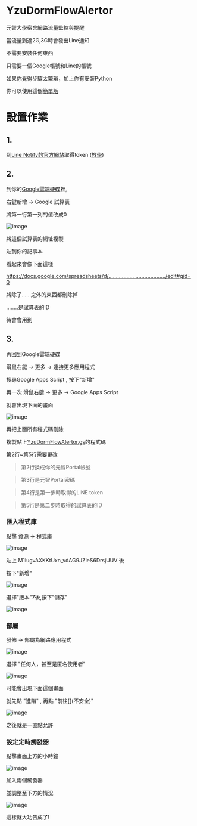 # YzuDormFlowAlertor
元智大學宿舍網路流量監控與提醒

當流量到達2G,3G時會發出Line通知

不需要安裝任何東西

只需要一個Google帳號和Line的帳號

如果你覺得步驟太繁瑣，加上你有安裝Python

你可以使用這個[簡單版](https://gist.github.com/freelze/a915d31c98156827727cc4677e140207)

# 設置作業
## 1.
到[Line Notify的官方網站](https://notify-bot.line.me/zh_TW/)取得token
([教學](http://pythonorz.blogspot.com/2017/12/python-line-notify-line-notify-line.html))
## 2.
到你的[Google雲端硬碟](https://drive.google.com/)裡,

右鍵新增 -> Google 試算表

將第一行第一列的值改成0

![image](https://raw.githubusercontent.com/freelze/YzuDormFlowAlertor/master/Pictures/excel.png)

將這個試算表的網址複製

貼到你的記事本

看起來會像下面這樣

https://docs.google.com/spreadsheets/d/....................................../edit#gid=0

將除了......之外的東西都刪除掉

........是試算表的ID

待會會用到
## 3.
再回到Google雲端硬碟

滑鼠右鍵 -> 更多 -> 連接更多應用程式

搜尋Google Apps Script , 按下"新增"

再一次 滑鼠右鍵 -> 更多 -> Google Apps Script

就會出現下面的畫面

![image](https://raw.githubusercontent.com/freelze/YzuDormFlowAlertor/master/Pictures/GAS.png)

再把上面所有程式碼刪除

複製貼上[YzuDormFlowAlertor.gs](/YzuDormFlowAlertor.gs)的程式碼

第2行~第5行需要更改

> 第2行換成你的元智Portal帳號

> 第3行是元智Portal密碼

> 第4行是第一步時取得的LINE token

> 第5行是第二步時取得的試算表的ID


### 匯入程式庫

點擊 資源 -> 程式庫

![image](https://raw.githubusercontent.com/freelze/YzuDormFlowAlertor/master/Pictures/2.png)

貼上 M1lugvAXKKtUxn_vdAG9JZleS6DrsjUUV 後

按下"新增"

![image](https://raw.githubusercontent.com/freelze/YzuDormFlowAlertor/master/Pictures/3.png)

選擇"版本"7後,按下"儲存"

![image](https://raw.githubusercontent.com/freelze/YzuDormFlowAlertor/master/Pictures/4.png)

### 部屬

發佈 -> 部屬為網路應用程式

![image](https://raw.githubusercontent.com/freelze/YzuDormFlowAlertor/master/Pictures/Deploy.png)

選擇 "任何人，甚至是匿名使用者"

![image](https://raw.githubusercontent.com/freelze/YzuDormFlowAlertor/master/Pictures/8.png)

可能會出現下面這個畫面

就先點 "進階" , 再點 "前往\[](不安全)"

![image](https://raw.githubusercontent.com/freelze/YzuDormFlowAlertor/master/Pictures/9.png)

之後就是一直點允許

### 設定定時觸發器

點擊畫面上方的小時鐘

![image](https://raw.githubusercontent.com/freelze/YzuDormFlowAlertor/master/Pictures/Scheduler.png)

加入兩個觸發器

並調整至下方的情況

![image](https://raw.githubusercontent.com/freelze/YzuDormFlowAlertor/master/Pictures/Scheduler_2.png)

這樣就大功告成了!
